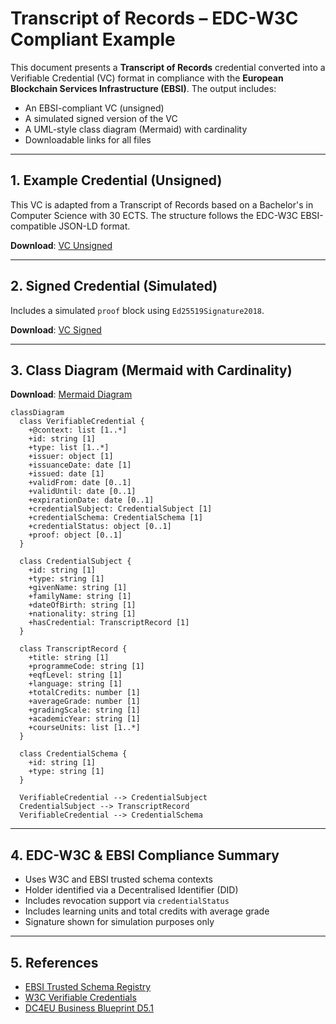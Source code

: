 
# Transcript of Records – EDC-W3C Compliant Example

This document presents a **Transcript of Records** credential converted into a Verifiable Credential (VC) format in compliance with the **European Blockchain Services Infrastructure (EBSI)**. The output includes:

- An EBSI-compliant VC (unsigned)
- A simulated signed version of the VC
- A UML-style class diagram (Mermaid) with cardinality
- Downloadable links for all files

---

## 1. Example Credential (Unsigned)

This VC is adapted from a Transcript of Records based on a Bachelor's in Computer Science with 30 ECTS. The structure follows the EDC-W3C EBSI-compatible JSON-LD format.

**Download**: [VC Unsigned](./TranscriptOfRecords-EBSI-VC-unsigned.json)

---

## 2. Signed Credential (Simulated)

Includes a simulated `proof` block using `Ed25519Signature2018`.

**Download**: [VC Signed](./TranscriptOfRecords-EBSI-VC-signed.json)

---

## 3. Class Diagram (Mermaid with Cardinality)

**Download**: [Mermaid Diagram](./TranscriptOfRecords-mermaid-diagram.md)


```mermaid
classDiagram
  class VerifiableCredential {
    +@context: list [1..*]
    +id: string [1]
    +type: list [1..*]
    +issuer: object [1]
    +issuanceDate: date [1]
    +issued: date [1]
    +validFrom: date [0..1]
    +validUntil: date [0..1]
    +expirationDate: date [0..1]
    +credentialSubject: CredentialSubject [1]
    +credentialSchema: CredentialSchema [1]
    +credentialStatus: object [0..1]
    +proof: object [0..1]
  }

  class CredentialSubject {
    +id: string [1]
    +type: string [1]
    +givenName: string [1]
    +familyName: string [1]
    +dateOfBirth: string [1]
    +nationality: string [1]
    +hasCredential: TranscriptRecord [1]
  }

  class TranscriptRecord {
    +title: string [1]
    +programmeCode: string [1]
    +eqfLevel: string [1]
    +language: string [1]
    +totalCredits: number [1]
    +averageGrade: number [1]
    +gradingScale: string [1]
    +academicYear: string [1]
    +courseUnits: list [1..*]
  }

  class CredentialSchema {
    +id: string [1]
    +type: string [1]
  }

  VerifiableCredential --> CredentialSubject
  CredentialSubject --> TranscriptRecord
  VerifiableCredential --> CredentialSchema
```


---

## 4.  EDC-W3C & EBSI Compliance Summary

- Uses W3C and EBSI trusted schema contexts
- Holder identified via a Decentralised Identifier (DID)
- Includes revocation support via `credentialStatus`
- Includes learning units and total credits with average grade
- Signature shown for simulation purposes only

---

## 5. References

- [EBSI Trusted Schema Registry](https://api-pilot.ebsi.eu/trusted-schemas-registry/)
- [W3C Verifiable Credentials](https://www.w3.org/TR/vc-data-model/)
- [DC4EU Business Blueprint D5.1](https://www.dc4eu.eu/)

